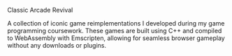 Classic Arcade Revival

A collection of iconic game reimplementations I developed during my game programming coursework. These games are built using C++ and compiled to WebAssembly with Emscripten, allowing for seamless browser gameplay without any downloads or plugins.

